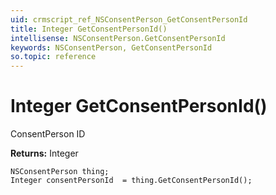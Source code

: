 ```yaml
---
uid: crmscript_ref_NSConsentPerson_GetConsentPersonId
title: Integer GetConsentPersonId()
intellisense: NSConsentPerson.GetConsentPersonId
keywords: NSConsentPerson, GetConsentPersonId
so.topic: reference
---
```


# Integer GetConsentPersonId()

ConsentPerson ID

**Returns:** Integer

```crmscript
NSConsentPerson thing;
Integer consentPersonId  = thing.GetConsentPersonId();
```

